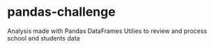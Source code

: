 # pandas-challenge
Analysis made with Pandas DataFrames Utilies to review and process school and students data
